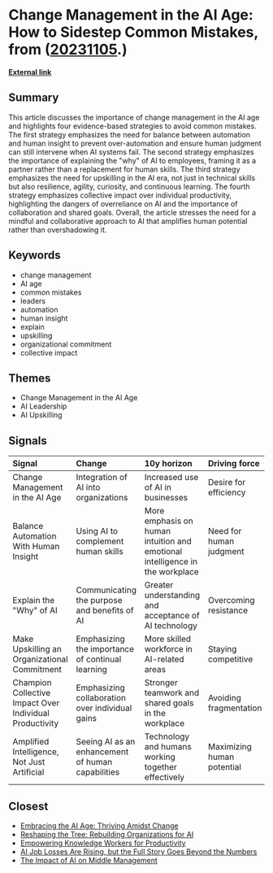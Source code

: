 # __Change Management in the AI Age: How to Sidestep Common Mistakes__, from ([20231105](https://kghosh.substack.com/p/20231105).)

__[External link](https://www.reworked.co/digital-workplace/change-management-in-the-ai-age-how-to-sidestep-common-mistakes/)__



## Summary

This article discusses the importance of change management in the AI age and highlights four evidence-based strategies to avoid common mistakes. The first strategy emphasizes the need for balance between automation and human insight to prevent over-automation and ensure human judgment can still intervene when AI systems fail. The second strategy emphasizes the importance of explaining the "why" of AI to employees, framing it as a partner rather than a replacement for human skills. The third strategy emphasizes the need for upskilling in the AI era, not just in technical skills but also resilience, agility, curiosity, and continuous learning. The fourth strategy emphasizes collective impact over individual productivity, highlighting the dangers of overreliance on AI and the importance of collaboration and shared goals. Overall, the article stresses the need for a mindful and collaborative approach to AI that amplifies human potential rather than overshadowing it.

## Keywords

* change management
* AI age
* common mistakes
* leaders
* automation
* human insight
* explain
* upskilling
* organizational commitment
* collective impact

## Themes

* Change Management in the AI Age
* AI Leadership
* AI Upskilling

## Signals

| Signal                                                  | Change                                            | 10y horizon                                                                  | Driving force              |
|:--------------------------------------------------------|:--------------------------------------------------|:-----------------------------------------------------------------------------|:---------------------------|
| Change Management in the AI Age                         | Integration of AI into organizations              | Increased use of AI in businesses                                            | Desire for efficiency      |
| Balance Automation With Human Insight                   | Using AI to complement human skills               | More emphasis on human intuition and emotional intelligence in the workplace | Need for human judgment    |
| Explain the "Why" of AI                                 | Communicating the purpose and benefits of AI      | Greater understanding and acceptance of AI technology                        | Overcoming resistance      |
| Make Upskilling an Organizational Commitment            | Emphasizing the importance of continual learning  | More skilled workforce in AI-related areas                                   | Staying competitive        |
| Champion Collective Impact Over Individual Productivity | Emphasizing collaboration over individual gains   | Stronger teamwork and shared goals in the workplace                          | Avoiding fragmentation     |
| Amplified Intelligence, Not Just Artificial             | Seeing AI as an enhancement of human capabilities | Technology and humans working together effectively                           | Maximizing human potential |

## Closest

* [Embracing the AI Age: Thriving Amidst Change](23a3410059759ba4214235628d4ebd4b)
* [Reshaping the Tree: Rebuilding Organizations for AI](fd0f3b7a6783ba6a0fcd3a18c8241be5)
* [Empowering Knowledge Workers for Productivity](c407a926fe431205488024f43c47a801)
* [AI Job Losses Are Rising, but the Full Story Goes Beyond the Numbers](b0e031972e42be984d1309170155800e)
* [The Impact of AI on Middle Management](95ddb5a9e335a7f5f977a4ff7b1d17e3)